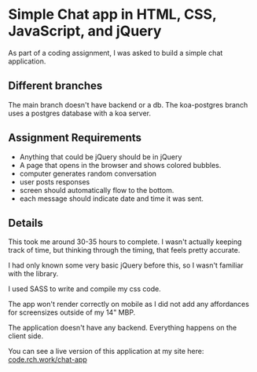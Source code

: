 # Simple Chat app in HTML, CSS, JavaScript, and jQuery

As part of a coding assignment, I was asked to build a simple chat application.

## Different branches
The main branch doesn't have backend or a db. 
The koa-postgres branch uses a postgres database with a koa server. 

## Assignment Requirements

- Anything that could be jQuery should be in jQuery
- A page that opens in the browser and shows colored bubbles.
- computer generates random conversation
- user posts responses
- screen should automatically flow to the bottom. 
- each message should indicate date and time it was sent.

## Details

This took me around 30-35 hours to complete. I wasn't actually keeping track of time, but thinking through the timing, that feels pretty accurate. 

I had only known some very basic jQuery before this, so I wasn't familiar with the library.

I used SASS to write and compile my css code. 

The app won't render correctly on mobile as I did not add any affordances for screensizes outside of my 14" MBP. 

The application doesn't have any backend. Everything happens on the client side.

You can see a live version of this application at my site here: [code.rch.work/chat-app](https://code.rch.work/chat-app) 
